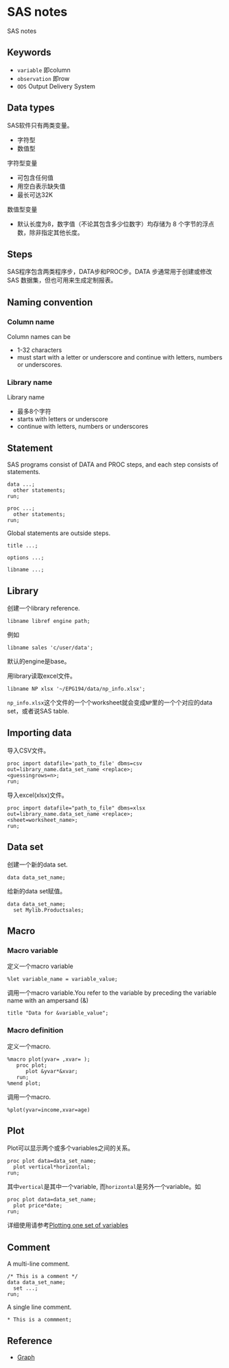 # SAS notes
SAS notes

## Keywords

- `variable` 即column
- `observation` 即row
- `ODS` Output Delivery System

## Data types
SAS软件只有两类变量。

- 字符型
- 数值型

字符型变量

- 可包含任何值
- 用空白表示缺失值
- 最长可达32K

数值型变量

- 默认长度为8，数字值（不论其包含多少位数字）均存储为 8 个字节的浮点数，除非指定其他长度。

## Steps
SAS程序包含两类程序步，DATA步和PROC步。DATA 步通常用于创建或修改 SAS 数据集，但也可用来生成定制报表。

## Naming convention

### Column name
Column names can be

- 1-32 characters
- must start with a letter or underscore and continue with letters, numbers or underscores.

### Library name
Library name

- 最多8个字符
- starts with letters or underscore
- continue with letters, numbers or underscores

## Statement
SAS programs consist of DATA and PROC steps, and each step consists of statements.

```
data ...;
  other statements;
run;
```

```
proc ...;
  other statements;
run;
```

Global statements are outside steps.

```
title ...;
```

```
options ...;
```

```
libname ...;
```
## Library
创建一个library reference.

```sas
libname libref engine path;
```

例如

```sas
libname sales 'c/user/data';
```

默认的engine是base。

用library读取excel文件。

```sas
libname NP xlsx '~/EPG194/data/np_info.xlsx';
```

`np_info.xlsx`这个文件的一个个worksheet就会变成`NP`里的一个个对应的data set，或者说SAS table.

## Importing data

导入CSV文件。

```
proc import datafile='path_to_file' dbms=csv out=library_name.data_set_name <replace>;
<guessingrows=n>;
run;
```

导入excel(xlsx)文件。

```
proc import datafile="path_to_file" dbms=xlsx out=library_name.data_set_name <replace>;
<sheet=worksheet_name>;
run;
```

## Data set
创建一个新的data set.

```
data data_set_name;
```

给新的data set赋值。

```
data data_set_name;
  set Mylib.Productsales;
```

## Macro
### Macro variable
定义一个macro variable

```
%let variable_name = variable_value;
```

调用一个macro variable.You refer to the variable by preceding the variable name with an ampersand (&)

```
title "Data for &variable_value";
```

### Macro definition

定义一个macro.

```
%macro plot(yvar= ,xvar= );
   proc plot;
      plot &yvar*&xvar;
   run;
%mend plot;
```

调用一个macro.

```
%plot(yvar=income,xvar=age)
```

## Plot

Plot可以显示两个或多个variables之间的关系。

```
proc plot data=data_set_name;
  plot vertical*horizontal;
run;
```

其中`vertical`是其中一个variable, 而`horizontal`是另外一个variable。如

```
proc plot data=data_set_name;
  plot price*date;
run;
```


详细使用请参考[Plotting one set of variables](https://documentation.sas.com/?cdcId=pgmsascdc&cdcVersion=9.4_3.4&docsetId=basess&docsetTarget=p1ebornamhs8z0n1vao2wlbfiwqb.htm&locale=zh-CN)

## Comment

A multi-line comment.

```
/* This is a comment */
data data_set_name;
  set ...;
run;
```

A single line comment.

```
* This is a commment;
```

## Reference
- [Graph](https://documentation.sas.com/?docsetId=graphref&docsetTarget=p15qcl2nzalw4zn1fp6rkrf3n9kn.htm&docsetVersion=9.4&locale=en)

